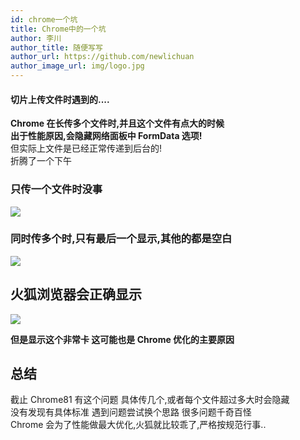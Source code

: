 ```yaml
---
id: chrome一个坑
title: Chrome中的一个坑
author: 李川
author_title: 随便写写
author_url: https://github.com/newlichuan
author_image_url: img/logo.jpg
---
```


#### 切片上传文件时遇到的....

<!--truncate-->

**Chrome 在长传多个文件时,并且这个文件有点大的时候**  
**出于性能原因,会隐藏网络面板中 FormData 选项!**  
但实际上文件是已经正常传递到后台的!  
折腾了一个下午

### 只传一个文件时没事

<img src="img/update.png"></img>

### 同时传多个时,只有最后一个显示,其他的都是空白

<img src="img/white.png"></img>

## 火狐浏览器会正确显示

<img src="img/huohu.png"></img>

**但是显示这个非常卡 这可能也是 Chrome 优化的主要原因**

## 总结

截止 Chrome81 有这个问题
具体传几个,或者每个文件超过多大时会隐藏  
没有发现有具体标准
遇到问题尝试换个思路 很多问题千奇百怪  
Chrome 会为了性能做最大优化,火狐就比较乖了,严格按规范行事..

